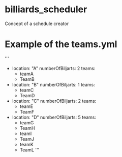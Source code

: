 # billiards_scheduler
Concept of a schedule creator
# Example of the teams.yml
'''
- location: "A"
  numberOfBiljarts: 2
  teams:
    - teamA
    - TeamB
- location: "B"
  numberOfBiljarts: 1
  teams:
    - teamC
    - TeamD
- location: "C"
  numberOfBiljarts: 2
  teams:
    - teamE
    - TeamF
- location: "D"
  numberOfBiljarts: 5
  teams:
    - teamG
    - TeamH
    - teamI
    - TeamJ
    - teamK
    - TeamL
'''